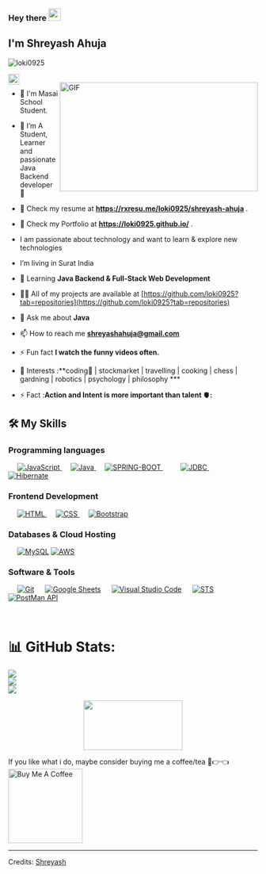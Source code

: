 ### Hey there <img src="https://media.giphy.com/media/hvRJCLFzcasrR4ia7z/giphy.gif" width="25px">
## I'm Shreyash Ahuja
<p align="left"> <img src="https://komarev.com/ghpvc/?username=loki0925&label=Profile%20views&color=0e75b6&style=flat" alt="loki0925" /> </p>
<a href="https://www.linkedin.com/in/shreyash-ahuja-80685b1a9">
  <img align="left" alt="Shreyash's LinkedIN" width="22px" src="https://raw.githubusercontent.com/peterthehan/peterthehan/master/assets/linkedin.svg" />
</a>
<br />

 <img align="right" alt="GIF" src="https://github.com/abhisheknaiidu/abhisheknaiidu/blob/master/code.gif?raw=true" width="400" height="220" />
 
 - 🔭 I'm Masai School Student.
 
 - 🔭 I’m  A Student, Learner and passionate Java Backend developer 🚀
 
 - 🔭 Check my resume at **https://rxresu.me/loki0925/shreyash-ahuja** .
 
  - 🔭 Check my Portfolio  at **https://loki0925.github.io/** .

 - I am passionate about technology and want to learn & explore new technologies

 - I’m living  in Surat India 

- 🌱 Learning **Java Backend & Full-Stack Web Development**

- 👨‍💻 All of my projects are available at [https://github.com/loki0925?tab=repositories](https://github.com/loki0925?tab=repositories)

- 💬 Ask me about **Java**

- 📫 How to reach me **shreyashahuja@gmail.com**

- ⚡ Fun fact **I watch the funny videos often.**

- 🎯 Interests :**coding📕 | stockmarket  | travelling | cooking | chess | gardning | robotics | psychology | philosophy ***

- ⚡ Fact :**Action and Intent is more important than talent 🫀:**
 
## 🛠️ My Skills

###  Programming languages

<p align="left"> 
  &emsp;
  <a href="https://developer.mozilla.org/en-US/docs/Web/JavaScript" target="_blank"> 
     <img alt="JavaScript" src="https://img.shields.io/badge/JavaScript%20-%23F7DF1E.svg?logo=javascript&logoColor=black">
   </a>
  &emsp;
  <a href="https://www.java.com" target="_blank"> 
    <img alt="Java" src="https://img.shields.io/badge/Java-%23007396.svg?logo=java&logoColor=white">
  </a>
  &emsp;
  <a href="https://spring.io/projects/spring-boot">
    <img alt="SPRING-BOOT" src="https://img.shields.io/badge/SPRING-BOOT-%23777BB4.svg?logo=springboot&logoColor=white"/>
  </a>
   &emsp;
  &emsp;
  <a href="https://developer.mozilla.org/en-US/docs/Web/JavaScript" target="_blank"> 
     <img alt="JDBC" src="https://img.shields.io/badge/JDBC%20-%23F7DF1E.svg?logo=javascript&logoColor=black">
   </a>
    &emsp;
  <a href="https://www.java.com" target="_blank"> 
    <img alt="Hibernate" src="https://img.shields.io/badge/Hibernate-%23007396.svg?logo=java&logoColor=white">
  </a>
</p>

###  Frontend Development
<p align="left"> 
  &emsp; 
  <a href="https://www.w3.org/html/" target="_blank"> 
   <img alt="HTML" src="https://img.shields.io/badge/HTML5%20-%23E34F26.svg?logo=html5&logoColor=white">
  </a>   
  &emsp;
  <a href="https://www.w3schools.com/css/" target="_blank">
    <img alt="CSS" src="https://img.shields.io/badge/CSS%20-%231572B6.svg?logo=css3&logoColor=white">
  </a> 
   &emsp;
  <a href="https://getbootstrap.com" target="_blank"> 
    <img alt="Bootstrap" src="https://img.shields.io/badge/Bootstrap-%23563D7C.svg?style=flat&logo=bootstrap&logoColor=white"/>
  </a>
</p>

###  Databases & Cloud Hosting
<p align="left">
  &emsp;
    <a href="https://www.mysql.com/"><img alt="MySQL" src="https://img.shields.io/badge/MySQL-%2300f.svg?style=flat&llogo=mysql&logoColor=white"></a>
    <a href="https://aws.amazon.com/"><img alt="AWS" src="https://img.shields.io/badge/AWS-%2300f.svg?style=flat&llogo=mysql&logoColor=white"></a>
 </p>
 
 ###  Software & Tools
 
<p>
 
  &emsp;
    <a href="#"><img alt="Git" src="https://img.shields.io/badge/Git%20-%23F05033.svg?logo=git&logoColor=white"></a>
  &emsp;
    <a href="#"><img alt="Google Sheets" src="https://img.shields.io/badge/Google%20Sheets%20-%2334A853.svg?logo=google%20sheets&logoColor=white"></a>
  &emsp;
    <a href="#"><img alt="Visual Studio Code" src="https://img.shields.io/badge/Visual%20Studio%20Code-0078d7.svg?logo=visual-studio-code&logoColor=white"></a>
  &emsp;
   <a href="#"><img alt="STS" src="https://img.shields.io/badge/STS%20-%23F05033.svg?logo=git&logoColor=white"></a>
  &emsp;
  <a href="#"><img alt="PostMan API" src="https://img.shields.io/badge/PostMan%20API%20-%2334A853.svg?logo=google%20sheets&logoColor=white"></a>
  &emsp;
</p>

<br/>

# 📊 GitHub Stats:

![](https://github-readme-stats.vercel.app/api?username=loki0925&theme=light&hide_border=false&include_all_commits=true&count_private=true)<br/>
![](https://github-readme-streak-stats.herokuapp.com/?user=loki0925&theme=light&hide_border=false)<br/>
![](https://github-readme-stats.vercel.app/api/top-langs/?username=loki0925&theme=light&hide_border=false&include_all_commits=true&count_private=true&layout=compact)

<p align="center">
  <img width="200" height="100" src="https://math.sun.ac.za/prodinger/thanks.gif">
</p>
If you like what i do, maybe consider buying me a coffee/tea 🥺👉👈
<a href="https://www.buymeacoffee.com/abhisheknaiidu" target="_blank"><img src="https://cdn.buymeacoffee.com/buttons/v2/default-red.png" alt="Buy Me A Coffee" width="150" ></a>

---------
Credits: [Shreyash](https://github.com/loki0925)
